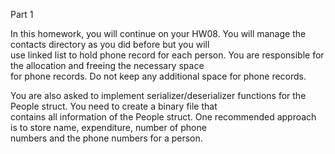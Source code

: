 Part 1 

In	this	homework,	you	will	continue	on	your	HW08.	You	will	manage	the	contacts	directory	as	you	did	before	but	you	will	
use	linked	list	to	hold	phone	record	for	each	person.	You	are	responsible	for	the	allocation	and	freeing	the	necessary	space	
for	phone	records.	 Do	not	keep	any	additional	space	for	phone	records. 	
	
You	are	also	asked	to	implement	serializer/deserializer	functions	for	the	People	struct.	You	need	to	create	a	binary	file	that	
contains	all	information	of	the	People	struct.	One	recommended	approach	is	to	store	name,	expenditure,	number	of	phone	
numbers	and	the	phone	numbers	for	a	person.	
